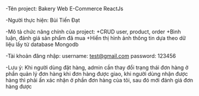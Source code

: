 -Tên project: Bakery Web E-Commerce ReactJs

-Người thực hiện: Bùi Tiến Đạt

-Mô tả chức năng chính của project: 
+CRUD user, product, order 
+Bình luận, đánh
giá sản phẩm đã mua 
+Hiển thị hình ảnh thông tin dựa theo dữ liệu lấy từ
database Mongodb

-Tài khoản đăng nhập: 
username: test@gmail.com 
password: 123456

-Lưu ý: Khi người dùng đặt hàng, admin cần thay đổi trạng thái đơn hàng ở phần
quản lý đơn hàng khi đơn hàng được giao, khi người dùng nhận được hàng thì phải
ấn xác nhận ở phần đơn hàng của tôi, sau đó mới đánh giá đơn hàng được
